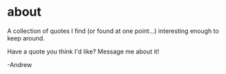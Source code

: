 # about

A collection of quotes I find (or found at one point...) interesting enough to keep around.

Have a quote you think I'd like? Message me about it!

-Andrew

